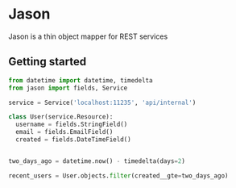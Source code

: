 # Jason
Jason is a thin object mapper for REST services

## Getting started

```python
from datetime import datetime, timedelta
from jason import fields, Service

service = Service('localhost:11235', 'api/internal')

class User(service.Resource):
  username = fields.StringField()
  email = fields.EmailField()
  created = fields.DateTimeField()


two_days_ago = datetime.now() - timedelta(days=2)

recent_users = User.objects.filter(created__gte=two_days_ago)
```
